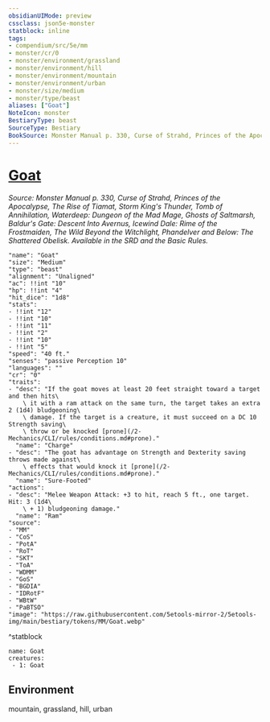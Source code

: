 ```yaml
---
obsidianUIMode: preview
cssclass: json5e-monster
statblock: inline
tags:
- compendium/src/5e/mm
- monster/cr/0
- monster/environment/grassland
- monster/environment/hill
- monster/environment/mountain
- monster/environment/urban
- monster/size/medium
- monster/type/beast
aliases: ["Goat"]
NoteIcon: monster
BestiaryType: beast
SourceType: Bestiary
BookSource: Monster Manual p. 330, Curse of Strahd, Princes of the Apocalypse, The Rise of Tiamat, Storm King's Thunder, Tomb of Annihilation, Waterdeep: Dungeon of the Mad Mage, Ghosts of Saltmarsh, Baldur's Gate: Descent Into Avernus, Icewind Dale: Rime of the Frostmaiden, The Wild Beyond the Witchlight, Phandelver and Below: The Shattered Obelisk. Available in the SRD and the Basic Rules.
---
```

# [Goat](2-Mechanics/CLI/bestiary/beast/goat.md)
*Source: Monster Manual p. 330, Curse of Strahd, Princes of the Apocalypse, The Rise of Tiamat, Storm King's Thunder, Tomb of Annihilation, Waterdeep: Dungeon of the Mad Mage, Ghosts of Saltmarsh, Baldur's Gate: Descent Into Avernus, Icewind Dale: Rime of the Frostmaiden, The Wild Beyond the Witchlight, Phandelver and Below: The Shattered Obelisk. Available in the SRD and the Basic Rules.*  

```statblock
"name": "Goat"
"size": "Medium"
"type": "beast"
"alignment": "Unaligned"
"ac": !!int "10"
"hp": !!int "4"
"hit_dice": "1d8"
"stats":
- !!int "12"
- !!int "10"
- !!int "11"
- !!int "2"
- !!int "10"
- !!int "5"
"speed": "40 ft."
"senses": "passive Perception 10"
"languages": ""
"cr": "0"
"traits":
- "desc": "If the goat moves at least 20 feet straight toward a target and then hits\
    \ it with a ram attack on the same turn, the target takes an extra 2 (1d4) bludgeoning\
    \ damage. If the target is a creature, it must succeed on a DC 10 Strength saving\
    \ throw or be knocked [prone](/2-Mechanics/CLI/rules/conditions.md#prone)."
  "name": "Charge"
- "desc": "The goat has advantage on Strength and Dexterity saving throws made against\
    \ effects that would knock it [prone](/2-Mechanics/CLI/rules/conditions.md#prone)."
  "name": "Sure-Footed"
"actions":
- "desc": "Melee Weapon Attack: +3 to hit, reach 5 ft., one target. Hit: 3 (1d4\
    \ + 1) bludgeoning damage."
  "name": "Ram"
"source":
- "MM"
- "CoS"
- "PotA"
- "RoT"
- "SKT"
- "ToA"
- "WDMM"
- "GoS"
- "BGDIA"
- "IDRotF"
- "WBtW"
- "PaBTSO"
"image": "https://raw.githubusercontent.com/5etools-mirror-2/5etools-img/main/bestiary/tokens/MM/Goat.webp"
```
^statblock

```encounter-table
name: Goat
creatures:
 - 1: Goat
```

## Environment

mountain, grassland, hill, urban